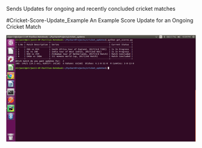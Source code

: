 Sends Updates for ongoing and recently concluded cricket matches
 
#Cricket-Score-Update_Example 
An Example Score Update for an Ongoing Cricket Match

![](https://github.com/sirjan13/PyCricUpdate/blob/master/screenshot.png) 
